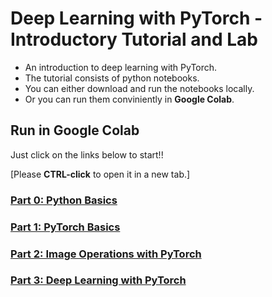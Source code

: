 # Deep Learning with PyTorch - Introductory Tutorial and Lab
* An introduction to deep learning with PyTorch.  
* The tutorial consists of python notebooks.  
* You can either download and run the notebooks locally.
* Or you can run them conviniently in **Google Colab**. 

## Run in Google Colab

Just click on the links below to start!!

[Please **CTRL-click** to open it in a new tab.]

### [Part 0: Python Basics](https://colab.research.google.com/github/martin-danelljan/pytorch-tutorial/blob/master/part0.ipynb)

### [Part 1: PyTorch Basics](https://colab.research.google.com/github/martin-danelljan/pytorch-tutorial/blob/master/part1.ipynb)

### [Part 2: Image Operations with PyTorch](https://colab.research.google.com/github/martin-danelljan/pytorch-tutorial/blob/master/part2.ipynb)

### [Part 3: Deep Learning with PyTorch](https://colab.research.google.com/github/martin-danelljan/pytorch-tutorial/blob/master/part3.ipynb)

